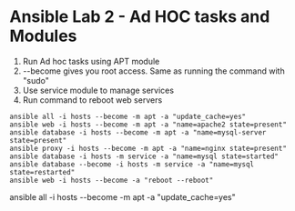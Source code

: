 # Ansible Lab 2 - Ad HOC tasks and Modules


1. Run Ad hoc tasks using APT module
2. --become gives you root access. Same as running the command with "sudo"
3. Use service module to manage services
4. Run command to reboot web servers

``` shell
ansible all -i hosts --become -m apt -a "update_cache=yes"
ansible web -i hosts --become -m apt -a "name=apache2 state=present"
ansible database -i hosts --become -m apt -a "name=mysql-server state=present"
ansible proxy -i hosts --become -m apt -a "name=nginx state=present"
ansible database -i hosts -m service -a "name=mysql state=started"
ansible database --become -i hosts -m service -a "name=mysql state=restarted"
ansible web -i hosts --become -a "reboot --reboot"
 ```

 ansible all -i hosts --become -m apt -a "update_cache=yes"